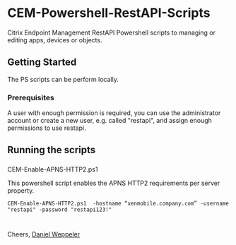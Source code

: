 # CEM-Powershell-RestAPI-Scripts

Citrix Endpoint Management RestAPI Powershell scripts to managing or editing apps, devices or objects. 

## Getting Started

The PS scripts can be perform locally.

### Prerequisites

A user with enough permission is required, you can use the administrator account or create a new user, e.g. called "restapi", and assign enough permissions to use restapi.

## Running the scripts

### 
CEM-Enable-APNS-HTTP2.ps1 

This powershell script enables the APNS HTTP2 requirements per server property. 

```
CEM-Enable-APNS-HTTP2.ps1  -hostname “xenmobile.company.com” -username "restapi" -password "restapi123!"
```

#
Cheers,
[Daniel Weppeler](https://danielweppeler.de)

